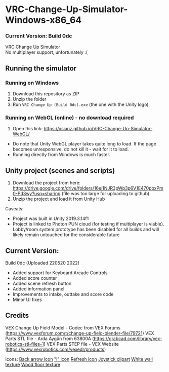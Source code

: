 # VRC-Change-Up-Simulator-Windows-x86_64
### Current Version: Build 0dc 

VRC Change Up Simulator </br> No multiplayer support, unfortunately :(

## Running the simulator
### Running on Windows 
1. Download this repository as ZIP
2. Unzip the folder
3. Run `VRC Change Up (Build 0dc).exe` (the one with the Unity logo)

### Running on WebGL (online) - no download required
1. Open this link: https://xsianz.github.io/VRC-Change-Up-Simulator-WebGL/ 
- Do note that Unity WebGL player takes quite long to load. If the page becomes unresponsive, do not kill it - wait for it to load. 
- Running directly from Windows is much faster.

## Unity project (scenes and scripts)
1. Download the project from here: https://drive.google.com/drive/folders/16ei1NJR3pWp3p6V1E470pbxPm0-Pd3wy?usp=sharing (file was too large for uploading to github)
2. Unzip the project and load it from Unity Hub

Caveats: 
- Project was built in Unity 2019.3.14f1
- Project is linked to Photon PUN cloud (for testing if multiplayer is viable). Lobby/room system prototype has been disabled for all builds and will likely remain untouched for the considerable future

## Current Version:
Build 0dc (Uploaded 220520 2022) 
- Added support for Keyboard Arcade Controls 
- Added score counter 
- Added scene refresh button 
- Added information panel 
- Improvements to intake, outtake and score code
- Minor UI fixes

## Credits
VEX Change Up Field Model - Codec from VEX Forums (https://www.vexforum.com/t/change-up-field-blender-file/79721)
VEX Parts STL file - Arda Aygün from 63800A (https://grabcad.com/library/vex-robotics-stl-files-1)
VEX Parts STEP file - VEX Website (https://www.vexrobotics.com/vexedr/products)

Icons:
[Back arrow icon](https://i.ya-webdesign.com/images/back-arrow-icon-png-5.png)
["i" icon](https://lh3.googleusercontent.com/proxy/4Ld2ZkVucTbS__l82kJdXMuQEJ2eBQTbowiX4X4FfFSPXLZMQDHhFIcEom_wjCP1LwnshVmOwrO5gRus00q1b61Bk0o_3pav4WPVjcyo7s0LFQs)
[Refresh icon](https://i.ya-webdesign.com/images/refresh-button-png.png)
[Joystick clipart](https://clipartstation.com/wp-content/uploads/2017/11/joystick-clipart-2.jpg)
[White wall texture](https://img.freepik.com/free-photo/white-wall-texture-background_133982-121.jpg?size=626&ext=jpg)
[Wood floor texture](https://i.pinimg.com/originals/8b/ac/83/8bac8376695823d9065bd96701a688ab.jpg)
